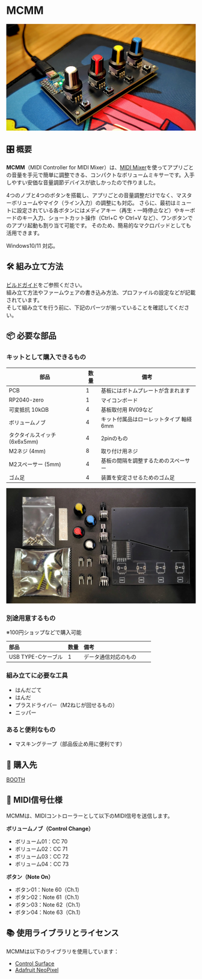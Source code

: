# MCMM

![MCMMの画像](images/MCMM.jpg)

## 🎛️ 概要

**MCMM**（MIDI Controller for MIDI Mixer）は、[MIDI Mixer](https://midi-mixer.com/)を使ってアプリごとの音量を手元で簡単に調整できる、コンパクトなボリュームミキサーです。入手しやすい安価な音量調節デバイスが欲しかったので作りました。  

4つのノブと4つのボタンを搭載し、アプリごとの音量調整だけでなく、マスターボリュームやマイク（ライン入力）の調整にも対応。
さらに、最初はミュートに設定されている各ボタンにはメディアキー（再生・一時停止など）やキーボードのキー入力、ショートカット操作（Ctrl+C や Ctrl+V など）、ワンボタンでのアプリ起動も割り当て可能です。
そのため、簡易的なマクロパッドとしても活用できます。  

Windows10/11 対応。  

## 🛠️ 組み立て方法

[ビルドガイド](build-guide.md)をご参照ください。  
組み立て方法やファームウェアの書き込み方法、プロファイルの設定などが記載されています。  
そして組み立てを行う前に、下記のパーツが揃っていることを確認してください。

## 📦 必要な部品

### キットとして購入できるもの

| 部品                               | 数量  | 備考                                      |
|------------------------------------|-------|-------------------------------------------|
| PCB                                | 1     | 基板にはボトムプレートが含まれます           |
| RP2040-zero                        | 1     | マイコンボード                             |
| 可変抵抗 10kΩB                      | 4     | 基板取付用 RV09など                        |
| ボリュームノブ                      | 4     | キット付属品はローレットタイプ 軸経6mm      |
| タクタイルスイッチ (6x6x5mm)        | 4     | 2pinのもの　                              |
| M2ネジ (4mm)                       | 8     | 取り付け用ネジ                            |
| M2スペーサー (5mm)                 | 4     | 基板の間隔を調整するためのスペーサー        |
| ゴム足                             | 4     | 装置を安定させるためのゴム足                |

![パーツ一覧](images/parts-set.jpg)  

### 別途用意するもの
※100円ショップなどで購入可能

| 部品             | 数量 | 備考                    |
| :------------- | :- | :-------------------------- |
| USB TYPE-Cケーブル | 1  | データ通信対応のもの　  　 |

### 組み立てに必要な工具

- はんだごて
- はんだ
- プラスドライバー（M2ねじが回せるもの）
- ニッパー

### あると便利なもの

- マスキングテープ（部品仮止め用に便利です）

## 🛒 購入先
[BOOTH](https://euclid76.booth.pm/items/6890234)  

## 🎹 MIDI信号仕様

MCMMは、MIDIコントローラーとして以下のMIDI信号を送信します。

**ボリュームノブ（Control Change）**
- ボリューム01：CC 70
- ボリューム02：CC 71
- ボリューム03：CC 72
- ボリューム04：CC 73

**ボタン（Note On）**
- ボタン01：Note 60（Ch.1）
- ボタン02：Note 61（Ch.1）
- ボタン03：Note 62（Ch.1）
- ボタン04：Note 63（Ch.1）

## 📚 使用ライブラリとライセンス

MCMMは以下のライブラリを使用しています：
- [Control Surface](https://github.com/tttapa/Control-Surface)
- [Adafruit NeoPixel](https://github.com/adafruit/Adafruit_NeoPixel)
